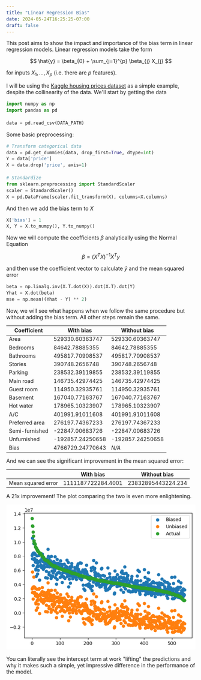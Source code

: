 ```yaml
---
title: "Linear Regression Bias"
date: 2024-05-24T16:25:25-07:00
draft: false
---
```


This post aims to show the impact and importance of the bias term in linear regression models. Linear regression models take the form

$$
\hat{y} = \beta_{0} + \sum_{j=1}^{p} \beta_{j} X_{j}
$$

for inputs $X_{1}, \ldots, X_{p}$ (i.e. there are $p$ features). 

I will be using the [Kaggle housing prices dataset](https://www.kaggle.com/datasets/yasserh/housing-prices-dataset/data) as a simple example, despite the collinearity of the data. We'll start by getting the data

```python
import numpy as np
import pandas as pd

data = pd.read_csv(DATA_PATH)
```

Some basic preprocessing:

```python
# Transform categorical data
data = pd.get_dummies(data, drop_first=True, dtype=int)
Y = data['price']
X = data.drop('price', axis=1)

# Standardize
from sklearn.preprocessing import StandardScaler
scaler = StandardScaler()
X = pd.DataFrame(scaler.fit_transform(X), columns=X.columns)
```

And then we add the bias term to $X$

```python
X['bias'] = 1
X, Y = X.to_numpy(), Y.to_numpy()
```

Now we will compute the coefficients $\beta$ analytically using the Normal Equation

$$
\beta = (X^{T}X)^{-1} X^{T} y
$$

and then use the coefficient vector to calculate $\hat{y}$ and the mean squared error

```python
beta = np.linalg.inv(X.T.dot(X)).dot(X.T).dot(Y)
Yhat = X.dot(beta)
mse = np.mean((Yhat - Y) ** 2)
```

Now, we will see what happens when we follow the same procedure but without adding the bias term. All other steps remain the same.

| Coefficient    | With bias        | Without bias     |
|----------------|------------------|------------------|
| Area           | 529330.60363747  | 529330.60363747  |
| Bedrooms       | 84642.78885355   | 84642.78885355   |
| Bathrooms      | 495817.70908537  | 495817.70908537  |
| Stories        | 390748.2656748   | 390748.2656748   |
| Parking        | 238532.39119855  | 238532.39119855  |
| Main road      | 146735.42974425  | 146735.42974425  |
| Guest room     | 114950.32935761  | 114950.32935761  |
| Basement       | 167040.77163767  | 167040.77163767  |
| Hot water      | 178965.10323907  | 178965.10323907  |
| A/C            | 401991.91011608  | 401991.91011608  |
| Preferred area | 276197.74367233  | 276197.74367233  |
| Semi-furnished | -22847.00683726  | -22847.00683726  |
| Unfurnished    | -192857.24250658 | -192857.24250658 |
| Bias           | 4766729.24770643 | *N/A*            |

And we can see the significant improvement in the mean squared error:

|                    | With bias          | Without bias       |
|--------------------|--------------------|--------------------|
| Mean squared error | 1111187722284.4001 | 23832895443224.234 |

A 21x improvement! The plot comparing the two is even more enlightening.

![A graph plotting the biased versus unbiased predictions for the dataset](plot.png)

You can literally see the intercept term at work "lifting" the predictions and why it makes such a simple, yet impressive difference in the performance of the model.
